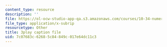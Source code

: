 ```yaml
---
content_type: resource
description: ''
file: https://ol-ocw-studio-app-qa.s3.amazonaws.com/courses/10-34-numerical-methods-applied-to-chemical-engineering-fall-2015/7c07683c62685c84849c017e64dc11c3_WVAfgCmFonU.vtt
file_type: application/x-subrip
resourcetype: Other
title: 3play caption file
uid: 7c07683c-6268-5c84-849c-017e64dc11c3
---
```

